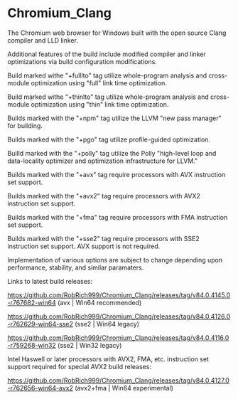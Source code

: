 # Chromium_Clang

The Chromium web browser for Windows built with the open source Clang compiler and LLD linker.

Additional features of the build include modified compiler and linker optimizations via build configuration modifications.

Build marked withe "+fulllto" tag utilize whole-program analysis and cross-module optimization using "full" link time optimization.

Build marked withe "+thinlto" tag utilize whole-program analysis and cross-module optimization using "thin" link time optimization.

Builds marked with the "+npm" tag utilize the LLVM "new pass manager" for building.

Builds marked with the "+pgo" tag utilize profile-guided optimization.

Builld marked with the "+polly" tag utilize the Polly "high-level loop and data-locality optimizer and optimization infrastructure for LLVM."

Builds marked with the "+avx" tag require processors with AVX instruction set support.

Builds marked with the "+avx2" tag require processors with AVX2 instruction set support.

Builds marked with the "+fma" tag require processors with FMA instruction set support.

Builds marked with the "+sse2" tag require processors with SSE2 instruction set support. AVX support is not required.

Implementation of various options are subject to change depending upon performance, stability, and similar paramaters.

Links to latest build releases:

https://github.com/RobRich999/Chromium_Clang/releases/tag/v84.0.4145.0-r767682-win64 (avx | Win64 recommended)

https://github.com/RobRich999/Chromium_Clang/releases/tag/v84.0.4126.0-r762629-win64-sse2 (sse2 | Win64 legacy)

https://github.com/RobRich999/Chromium_Clang/releases/tag/v84.0.4116.0-r759268-win32 (sse2 | Win32 legacy)

Intel Haswell or later processors with AVX2, FMA, etc. instruction set support required for special AVX2 build releases:

https://github.com/RobRich999/Chromium_Clang/releases/tag/v84.0.4127.0-r762656-win64-avx2 (avx2+fma | Win64 experimental)
